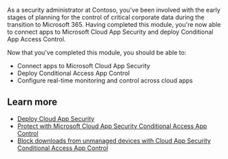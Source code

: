 As a security administrator at Contoso, you've been involved with the early stages of planning for the control of critical corporate data during the transition to Microsoft 365. Having completed this module, you're now able to connect apps to Microsoft Cloud App Security and deploy Conditional App Access Control.

Now that you've completed this module, you should be able to:

-   Connect apps to Microsoft Cloud App Security
-   Deploy Conditional Access App Control
-   Configure real-time monitoring and control across cloud apps

## Learn more

-   [Deploy Cloud App Security](/cloud-app-security/getting-started-with-cloud-app-security)
-   [Protect with Microsoft Cloud App Security Conditional Access App Control](/cloud-app-security/proxy-intro-aad)
-   [Block downloads from unmanaged devices with Cloud App Security Conditional Access App Control](/cloud-app-security/use-case-proxy-block-session-aad)
